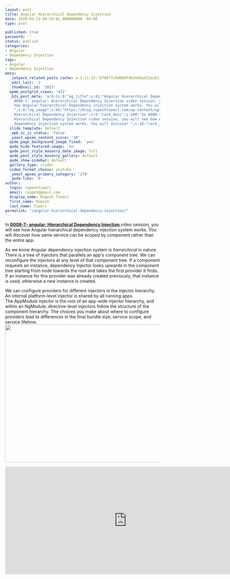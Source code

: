 ```yaml
---
layout: post
title: Angular Hierarchical Dependency Injection
date: 2019-05-23 06:54:01.000000000 -04:00
type: post

published: true
password: ''
status: publish
categories:
- Angular
- Dependency Injection
tags:
- Angular
- Dependency Injection
meta:
  _jetpack_related_posts_cache: a:1:{s:32:"8f6677c9d6b0f903e98ad32ec61f8deb";a:2:{s:7:"expires";i:1606935975;s:7:"payload";a:0:{}}}
  _edit_last: '1'
  _thumbnail_id: '2015'
  wpmm_postgrid_views: '432'
  _b2s_post_meta: 'a:6:{s:8:"og_title";s:41:"Angular Hierarchical Dependency Injection";s:7:"og_desc";s:160:"In
    0008-7- angular: Hierarchical Dependency Injection video session, you will see
    how Angular hierarchical dependency injection system works. You will discover
    ";s:8:"og_image";s:69:"https://blog.rupeshtiwari.com/wp-content/uploads/2019/04/AngularI.png";s:10:"card_title";s:41:"Angular
    Hierarchical Dependency Injection";s:9:"card_desc";s:160:"In 0008-7- angular:
    Hierarchical Dependency Injection video session, you will see how Angular hierarchical
    dependency injection system works. You will discover ";s:10:"card_image";s:69:"https://blog.rupeshtiwari.com/wp-content/uploads/2019/04/AngularI.png";}'
  slide_template: default
  _wpb_vc_js_status: 'false'
  _yoast_wpseo_content_score: '30'
  qode_page_background_image_fixed: 'yes'
  qode_hide-featured-image: 'no'
  qode_post_style_masonry_date_image: full
  qode_post_style_masonry_gallery: default
  qode_show-sidebar: default
  gallery_type: slider
  video_format_choose: youtube
  _yoast_wpseo_primary_category: '178'
  _qode-like: '0'
author:
  login: rupeshtiwari
  email: roopkt@gmail.com
  display_name: Rupesh Tiwari
  first_name: Rupesh
  last_name: Tiwari
permalink: "/angular-hierarchical-dependency-injection/"
---
```

<p>In <a href="https://www.youtube.com/watch?v=vJ8OvXgzMBo" target="_blank" rel="noopener noreferrer"><strong>0008-7- angular: Hierarchical Dependency Injection </strong></a>video session<strong><em>,</em></strong> you will see how Angular hierarchical dependency injection system works. You will discover how same service can be scoped by component rather than the entire app.</p>
<p>As we know Angular dependency injection system is <em>hierarchical </em>in nature. There is a tree of injectors that parallels an app's component tree. We can reconfigure the injectors at any level of that component tree. If a component requests an instance, dependency Injector looks upwards in the component tree starting from node towards the root and takes the first provider it finds. If an instance for this provider was already created previously, that instance is used, otherwise a new instance is created.</p>
<p>We can configure providers for different injectors in the injector hierarchy. An internal platform-level injector is shared by all running apps. The AppModule injector is the root of an app-wide injector hierarchy, and within an NgModule, directive-level injectors follow the structure of the component hierarchy. The choices you make about where to configure providers lead to differences in the final bundle size, service scope, and service lifetime.<img class="alignnone size-full wp-image-2109" src="{{ site.baseurl }}/assets/2019/05/providers.png" alt="" width="1500" height="448" /></p>
<p><iframe src="https://www.youtube.com/embed/vJ8OvXgzMBo" width="790" height="350" frameborder="0" allowfullscreen="allowfullscreen"></iframe></p>
